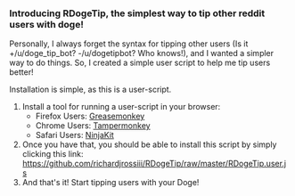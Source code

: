 ### Introducing RDogeTip, the simplest way to tip other reddit users with doge!

Personally, I always forget the syntax for tipping other users (Is it +/u/doge_tip_bot? -/u/dogetipbot? Who knows!), and I wanted a simpler way to do things. So, I created a simple user script to help me tip users better!

Installation is simple, as this is a user-script.

1. Install a tool for running a user-script in your browser:
   - Firefox Users: [Greasemonkey](https://addons.mozilla.org/en-US/firefox/addon/greasemonkey/)
   - Chrome Users: [Tampermonkey](https://chrome.google.com/webstore/detail/tampermonkey/dhdgffkkebhmkfjojejmpbldmpobfkfo?hl=en)
   - Safari Users: [NinjaKit](https://github.com/os0x/NinjaKit)
2. Once you have that, you should be able to install this script by simply clicking this link:  
    https://github.com/richardjrossiii/RDogeTip/raw/master/RDogeTip.user.js
3. And that's it! Start tipping users with your Doge!
